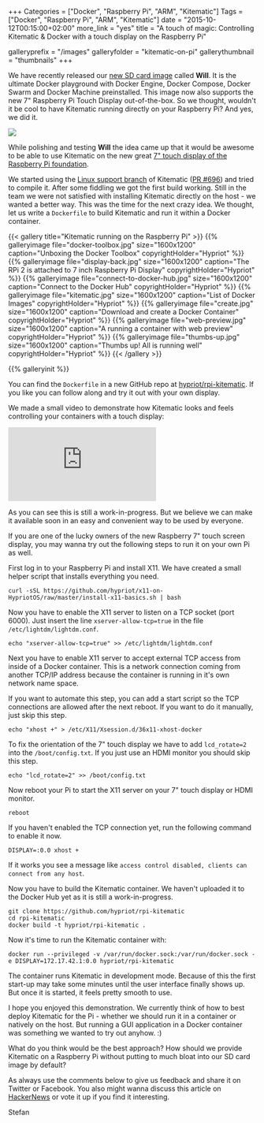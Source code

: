 +++
Categories = ["Docker", "Raspberry Pi", "ARM", "Kitematic"]
Tags = ["Docker", "Raspberry Pi", "ARM", "Kitematic"]
date = "2015-10-12T00:15:00+02:00"
more_link = "yes"
title = "A touch of magic: Controlling Kitematic & Docker with a touch display on the Raspberry Pi"

galleryprefix = "/images"
galleryfolder = "kitematic-on-pi"
gallerythumbnail = "thumbnails"
+++

We have recently released our [new SD card image](https://blog.hypriot.com/post/get-your-all-in-one-docker-playground-now-hypriotos-reloaded/) called __Will__.
It is the ultimate Docker playground with Docker Engine, Docker Compose, Docker Swarm and Docker Machine preinstalled.
This image now also supports the new 7" Raspberry Pi Touch Display out-of-the-box. So we thought, wouldn't it be cool to have Kitematic running directly on your Raspberry Pi? And yes, we did it.

![](/images/kitematic-on-pi/teaser.jpg)

<!--more-->

While polishing and testing __Will__ the idea came up that it would be awesome to be able to use Kitematic on the new great [7" touch display of the Raspberry Pi foundation](https://www.raspberrypi.org/blog/the-eagerly-awaited-raspberry-pi-display/).

We started using the [Linux support branch](https://github.com/zedtux/kitematic/tree/linux-support) of Kitematic ([PR #696](https://github.com/kitematic/kitematic/pull/696)) and tried to compile it.
After some fiddling we got the first build working. Still in the team we were not satisfied with installing Kitematic directly on the host - we wanted a better way.
This was the time for the next crazy idea. We thought, let us write a `Dockerfile` to build Kitematic and run it within a Docker container.

{{< gallery title="Kitematic running on the Raspberry Pi" >}}
{{% galleryimage file="docker-toolbox.jpg" size="1600x1200" caption="Unboxing the Docker Toolbox" copyrightHolder="Hypriot" %}}
{{% galleryimage file="display-back.jpg" size="1600x1200" caption="The RPi 2 is attached to 7 inch Raspberry Pi Display" copyrightHolder="Hypriot" %}}
{{% galleryimage file="connect-to-docker-hub.jpg" size="1600x1200" caption="Connect to the Docker Hub" copyrightHolder="Hypriot" %}}
{{% galleryimage file="kitematic.jpg" size="1600x1200" caption="List of Docker Images" copyrightHolder="Hypriot" %}}
{{% galleryimage file="create.jpg" size="1600x1200" caption="Download and create a Docker Container" copyrightHolder="Hypriot" %}}
{{% galleryimage file="web-preview.jpg" size="1600x1200" caption="A running a container with web preview" copyrightHolder="Hypriot" %}}
{{% galleryimage file="thumbs-up.jpg" size="1600x1200" caption="Thumbs up! All is running well" copyrightHolder="Hypriot" %}}
{{< /gallery >}}

{{% galleryinit %}}

You can find the `Dockerfile` in a new GitHub repo at [hypriot/rpi-kitematic](https://github.com/hypriot/rpi-kitematic). If you like you can follow along and try it out with your own display.

We made a small video to demonstrate how Kitematic looks and feels controlling your containers with a touch display:

<div class="video-container"><iframe src="https://www.youtube.com/embed/HVyQeCqE_4A" frameborder="0" allowfullscreen></iframe></div>

As you can see this is still a work-in-progress. But we believe we can make it available soon in an easy and convenient way to be used by everyone.

If you are one of the lucky owners of the new Raspberry 7" touch screen display, you may wanna try out the following steps to run it on your own Pi as well.

First log in to your Raspberry Pi and install X11. We have created a small helper script that installs everything you need.

```
curl -sSL https://github.com/hypriot/x11-on-HypriotOS/raw/master/install-x11-basics.sh | bash
```

Now you have to enable the X11 server to listen on a TCP socket (port 6000). Just insert the line `xserver-allow-tcp=true` in the file `/etc/lightdm/lightdm.conf`.

```
echo "xserver-allow-tcp=true" >> /etc/lightdm/lightdm.conf
```

Next you have to enable X11 server to accept external TCP access from inside of a Docker container.
This is a network connection coming from another TCP/IP address because the container is running in it's own network name space.

If you want to automate this step, you can add a start script so the TCP connections are allowed after the next reboot.
If you want to do it manually, just skip this step.

```
echo "xhost +" > /etc/X11/Xsession.d/36x11-xhost-docker
```

To fix the orientation of the 7" touch display we have to add `lcd_rotate=2` into the `/boot/config.txt`. If you just use an HDMI monitor you should skip this step.

```
echo "lcd_rotate=2" >> /boot/config.txt
```

Now reboot your Pi to start the X11 server on your 7" touch display or HDMI monitor.

```
reboot
```

If you haven't enabled the TCP connection yet, run the following command to enable it now.

```
DISPLAY=:0.0 xhost +
```

If it works you see a message like `access control disabled, clients can connect from any host`.

Now you have to build the Kitematic container.
We haven't uploaded it to the Docker Hub yet as it is still a work-in-progress.

```
git clone https://github.com/hypriot/rpi-kitematic
cd rpi-kitematic
docker build -t hypriot/rpi-kitematic .
```

Now it's time to run the Kitematic container with:

```
docker run --privileged -v /var/run/docker.sock:/var/run/docker.sock -e DISPLAY=172.17.42.1:0.0 hypriot/rpi-kitematic
```

The container runs Kitematic in development mode. Because of this the first start-up may take some minutes until the user interface finally shows up.
But once it is started, it feels pretty smooth to use.

I hope you enjoyed this demonstration. We currently think of how to best deploy Kitematic for the Pi - whether we should run it in a container or natively on the host.
But running a GUI application in a Docker container was something we wanted to try out anyhow. :)

What do you think would be the best approach? How should we provide Kitematic on a Raspberry Pi without putting to much bloat into our SD card image by default?

As always use the comments below to give us feedback and share it on Twitter or Facebook.
You also might wanna discuss this article on [HackerNews](https://news.ycombinator.com/item?id=10374271) or vote it up if you find it interesting.

Stefan
